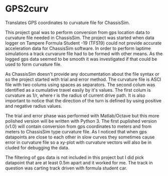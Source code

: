 # GPS2curv
Translates GPS coordinates to curvature file for ChassisSim.

This project goal was to perform conversion from gps location data to curvature file needed in ChassisSim. The project was started when data logger on Tampere Formula Student -19 (TFS19) could not provide accurate acceleration data for ChassisSim software. In order to perform laptime simulations a track curvarure file had to be formed with other means. As the logged gps data seemed to be smooth it was investigated if that could be used to form curvature file.

As ChassisSim doesn't provide any documentation about the file syntax or so the project started with trial and error method. The curvature file is ASCI file with two colums using spaces as separators. The second colum was identified as a cumulative travel easily by it's values. The first colum is curvature as 1/r, where r is the radius of current drive path. It is also important to notice that the direction of the turn is defined by using positive and negative radius values.

The trial and error phase was performed with Matlab/Octave but this more polished version will be written with Python 3. The first puplished version (v1.0) will contain conversion from gps coordinates to meters and from meters to ChassisSim type curvature file. As I noticed that when gps datapoints are close to each other in slow curves they sometimes cause error in curvature file so a xy-plot with curvature vectors will also be in cluded for debugging the data.

The filtering of gps data is not included in this project but I did pick datapoint that are at least 0.5m apart and it worked for me. The track in question was carting track driven with formula student car.
